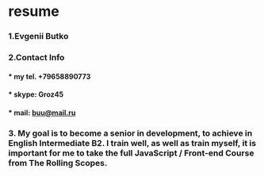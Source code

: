 # resume 
### 1.Evgenii Butko
### 2.Contact Info
#### * my tel. +79658890773
#### * skype: Groz45 
#### * mail: buu@mail.ru
### 3. My goal is to become a senior in development, to achieve in English Intermediate B2. I train well, as well as train myself, it is important for me to take the full JavaScript / Front-end Course from The Rolling Scopes.